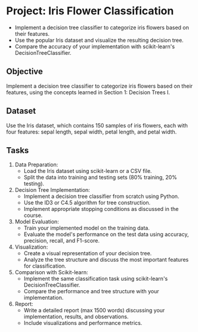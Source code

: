 # Project: Iris Flower Classification

* Implement a decision tree classifier to categorize iris flowers based on their features.
* Use the popular Iris dataset and visualize the resulting decision tree.
* Compare the accuracy of your implementation with scikit-learn's DecisionTreeClassifier.

## Objective
Implement a decision tree classifier to categorize iris flowers based on their features, using the concepts learned in Section 1: Decision Trees I.

## Dataset
Use the Iris dataset, which contains 150 samples of iris flowers, each with four features: sepal length, sepal width, petal length, and petal width.

## Tasks
1. Data Preparation: 
    * Load the Iris dataset using scikit-learn or a CSV file.
    * Split the data into training and testing sets (80% training, 20% testing).
2. Decision Tree Implementation:
    * Implement a decision tree classifier from scratch using Python.
    * Use the ID3 or C4.5 algorithm for tree construction.
    * Implement appropriate stopping conditions as discussed in the course.
3. Model Evaluation:
    * Train your implemented model on the training data.
    * Evaluate the model's performance on the test data using accuracy, precision, recall, and F1-score.
4. Visualization:
    * Create a visual representation of your decision tree.
    * Analyze the tree structure and discuss the most important features for classification.
5. Comparison with Scikit-learn:
    * Implement the same classification task using scikit-learn's DecisionTreeClassifier.
    * Compare the performance and tree structure with your implementation.
6. Report:
    * Write a detailed report (max 1500 words) discussing your implementation, results, and observations.
    * Include visualizations and performance metrics.
